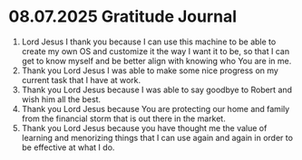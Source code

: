 # 08.07.2025 Gratitude Journal

1. Lord Jesus I thank you because I can use this machine to be able to create my own OS and customize it the way I want it to be, 
so that I can get to know myself and be better align with knowing who You are in me.
2. Thank you Lord Jesus I was able to make some nice progress on my current task that I have at work.
3. Thank you Lord Jesus because I was able to say goodbye to Robert and wish him all the best.
4. Thank you Lord Jesus because You are protecting our home and family from the financial storm that is out there in the market.
5. Thank you Lord Jesus because you have thought me the value of learning and menorizing things that I can use again and again in order 
to be effective at what I do.

